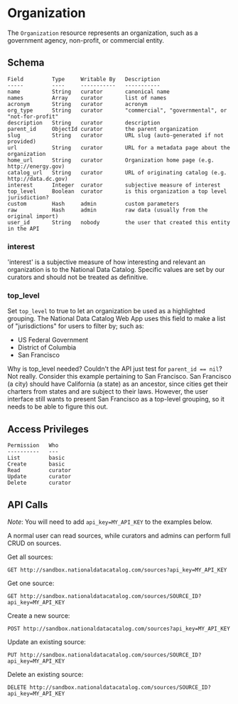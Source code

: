 # Organization

The `Organization` resource represents an organization, such as a government agency, non-profit, or commercial entity.

## Schema

    Field         Type     Writable By   Description
    -----         ----     -----------   -----------
    name          String   curator       canonical name
    names         Array    curator       list of names
    acronym       String   curator       acronym
    org_type      String   curator       "commercial", "governmental", or "not-for-profit"
    description   String   curator       description
    parent_id     ObjectId curator       the parent organization
    slug          String   curator       URL slug (auto-generated if not provided)
    url           String   curator       URL for a metadata page about the organization
    home_url      String   curator       Organization home page (e.g. http://energy.gov)
    catalog_url   String   curator       URL of originating catalog (e.g. http://data.dc.gov)
    interest      Integer  curator       subjective measure of interest
    top_level     Boolean  curator       is this organization a top level jurisdiction?
    custom        Hash     admin         custom parameters
    raw           Hash     admin         raw data (usually from the original import)
    user_id       String   nobody        the user that created this entity in the API

### interest

'interest' is a subjective measure of how interesting and relevant an organization is to the National Data Catalog. Specific values are set by our curators and should not be treated as definitive.

### top_level

Set `top_level` to true to let an organization be used as a highlighted grouping. The National Data Catalog Web App uses this field to make a list of "jurisdictions" for users to filter by; such as:

  * US Federal Government
  * District of Columbia
  * San Francisco

Why is top_level needed? Couldn't the API just test for `parent_id == nil`? Not really. Consider this example pertaining to San Francisco. San Francisco (a city) should have California (a state) as an ancestor, since cities get their charters from states and are subject to their laws. However, the user interface still wants to present San Francisco as a top-level grouping, so it needs to be able to figure this out.

## Access Privileges

    Permission   Who
    ----------   ---
    List         basic
    Create       basic
    Read         curator
    Update       curator
    Delete       curator

## API Calls

*Note*: You will need to add `api_key=MY_API_KEY` to the examples below.

A normal user can read sources, while curators and admins can perform full CRUD on sources.

Get all sources:

    GET http://sandbox.nationaldatacatalog.com/sources?api_key=MY_API_KEY

Get one source:

    GET http://sandbox.nationaldatacatalog.com/sources/SOURCE_ID?api_key=MY_API_KEY

Create a new source:

    POST http://sandbox.nationaldatacatalog.com/sources?api_key=MY_API_KEY

Update an existing source:

    PUT http://sandbox.nationaldatacatalog.com/sources/SOURCE_ID?api_key=MY_API_KEY

Delete an existing source:

    DELETE http://sandbox.nationaldatacatalog.com/sources/SOURCE_ID?api_key=MY_API_KEY
